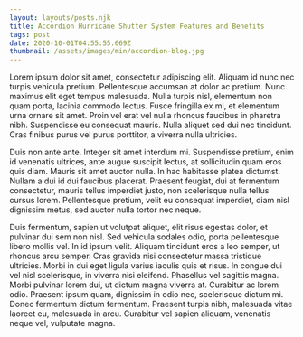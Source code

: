```yaml
---
layout: layouts/posts.njk
title: Accordion Hurricane Shutter System Features and Benefits
tags: post
date: 2020-10-01T04:55:55.669Z
thumbnail: /assets/images/min/accordion-blog.jpg
---
```


Lorem ipsum dolor sit amet, consectetur adipiscing elit. Aliquam id nunc nec turpis vehicula pretium. Pellentesque accumsan at dolor ac pretium. Nunc maximus elit eget tempus malesuada. Nulla turpis nisl, elementum non quam porta, lacinia commodo lectus. Fusce fringilla ex mi, et elementum urna ornare sit amet. Proin vel erat vel nulla rhoncus faucibus in pharetra nibh. Suspendisse eu consequat mauris. Nulla aliquet sed dui nec tincidunt. Cras finibus purus vel purus porttitor, a viverra nulla ultricies.

Duis non ante ante. Integer sit amet interdum mi. Suspendisse pretium, enim id venenatis ultrices, ante augue suscipit lectus, at sollicitudin quam eros quis diam. Mauris sit amet auctor nulla. In hac habitasse platea dictumst. Nullam a dui id dui faucibus placerat. Praesent feugiat, dui at fermentum consectetur, mauris tellus imperdiet justo, non scelerisque nulla tellus cursus lorem. Pellentesque pretium, velit eu consequat imperdiet, diam nisl dignissim metus, sed auctor nulla tortor nec neque.

Duis fermentum, sapien ut volutpat aliquet, elit risus egestas dolor, et pulvinar dui sem non nisl. Sed vehicula sodales odio, porta pellentesque libero mollis vel. In id ipsum velit. Aliquam tincidunt eros a leo semper, ut rhoncus arcu semper. Cras gravida nisi consectetur massa tristique ultricies. Morbi in dui eget ligula varius iaculis quis et risus. In congue dui vel nisl scelerisque, in viverra nisi eleifend. Phasellus vel sagittis magna. Morbi pulvinar lorem dui, ut dictum magna viverra at. Curabitur ac lorem odio. Praesent ipsum quam, dignissim in odio nec, scelerisque dictum mi. Donec fermentum dictum fermentum. Praesent turpis nibh, malesuada vitae laoreet eu, malesuada in arcu. Curabitur vel sapien aliquam, venenatis neque vel, vulputate magna.